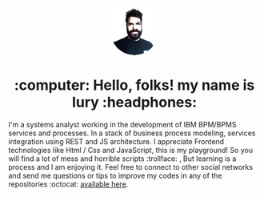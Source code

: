 <div align="center">
    <img src="perfil_github.png" alt="just a small picture of a bearded guy!">
    <h1>:computer: Hello, folks! my name is Iury :headphones:</h1>
</div>


I'm a systems analyst working in the development of IBM BPM/BPMS services and processes. In a stack of business process modeling, services integration using REST and JS architecture. I appreciate Frontend technologies like Html / Css and JavaScript, this is my playground! So you will find a lot of mess and horrible scripts :trollface: , But learning is a process and I am enjoying it. Feel free to connect to other social networks and send me questions or tips to improve my codes in any of the repositories :octocat: [available here](https://github.com/iurychagas?tab=repositories).